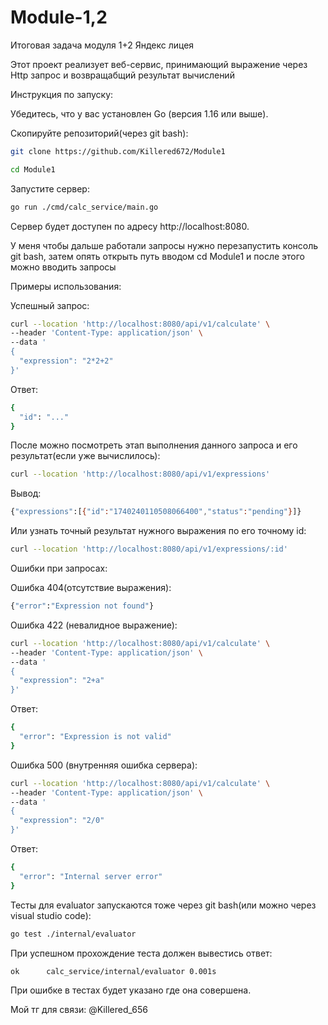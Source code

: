 # Module-1,2
Итоговая задача модуля 1+2 Яндекс лицея

Этот проект реализует веб-сервис, принимающий выражение через Http запрос и возвращабщий результат вычислений

Инструкция по запуску:

Убедитесь, что у вас установлен Go (версия 1.16 или выше).

Скопируйте репозиторий(через git bash):

```bash
git clone https://github.com/Killered672/Module1
```

```bash
cd Module1
```

Запустите сервер:

```bash
go run ./cmd/calc_service/main.go
```

Сервер будет доступен по адресу http://localhost:8080.

У меня чтобы дальше работали запросы нужно перезапустить консоль git bash, затем опять открыть путь вводом cd Module1 и после этого можно вводить запросы

Примеры использования:

Успешный запрос:

```bash
curl --location 'http://localhost:8080/api/v1/calculate' \
--header 'Content-Type: application/json' \
--data '
{
  "expression": "2*2+2"
}'
```

Ответ:

```bash
{
  "id": "..."
}
```
После можно посмотреть этап выполнения данного запроса и его результат(если уже вычислилось):

```bash
curl --location 'http://localhost:8080/api/v1/expressions'
```
Вывод:
```bash
{"expressions":[{"id":"1740240110508066400","status":"pending"}]}
```
Или узнать точный результат нужного выражения по его точному id:

```bash
curl --location 'http://localhost:8080/api/v1/expressions/:id'
```

Ошибки при запросах:

Ошибка 404(отсутствие выражения):
```bash
{"error":"Expression not found"}
```

Ошибка 422 (невалидное выражение):

```bash
curl --location 'http://localhost:8080/api/v1/calculate' \
--header 'Content-Type: application/json' \
--data '
{
  "expression": "2+a"
}'
```
Ответ:

```bash
{
  "error": "Expression is not valid"
}
```

Ошибка 500 (внутренняя ошибка сервера):

```bash
curl --location 'http://localhost:8080/api/v1/calculate' \
--header 'Content-Type: application/json' \
--data '
{
  "expression": "2/0"
}'
```
Ответ:

```bash
{
  "error": "Internal server error"
}
```

Тесты для evaluator запускаются тоже через git bash(или можно через visual studio code):

```bash
go test ./internal/evaluator
```

При успешном прохождение теста должен вывестись ответ:

```bash
ok  	calc_service/internal/evaluator	0.001s
```

При ошибке в тестах будет указано где она совершена.

Мой тг для связи: @Killered_656